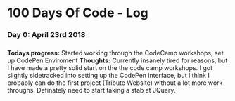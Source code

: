 # 100 Days Of Code - Log

### Day 0: April 23rd 2018
#####
**Todays progress:** Started working through the CodeCamp workshops, set up CodePen Enviroment
**Thoughts:** Currently insanely tired for reasons, but I have made a pretty solid start on the the code camp workshops. I got slightly sidetracked into setting up the CodePen interface, but I think I probably can do the first project (Tribute Website) without a lot more work throughs. Definately need to start taking a stab at JQuery.
